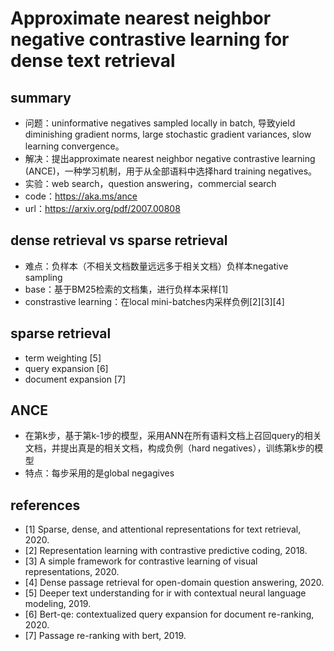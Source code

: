 
# Approximate nearest neighbor negative contrastive learning for dense text retrieval
## summary
- 问题：uninformative negatives sampled locally in batch, 导致yield diminishing gradient norms, large stochastic gradient variances, slow learning convergence。
- 解决：提出approximate nearest neighbor negative contrastive learning (ANCE)，一种学习机制，用于从全部语料中选择hard training negatives。
- 实验：web search，question answering，commercial search
- code：https://aka.ms/ance
- url：https://arxiv.org/pdf/2007.00808

## dense retrieval vs sparse retrieval
- 难点：负样本（不相关文档数量远远多于相关文档）负样本negative sampling
- base：基于BM25检索的文档集，进行负样本采样[1]
- constrastive learning：在local mini-batches内采样负例[2][3][4]

## sparse retrieval
- term weighting [5]
- query expansion [6]
- document expansion [7]

## ANCE
- 在第k步，基于第k-1步的模型，采用ANN在所有语料文档上召回query的相关文档，并提出真是的相关文档，构成负例（hard negatives），训练第k步的模型
- 特点：每步采用的是global negagives

## references
- [1] Sparse, dense, and attentional representations for text retrieval, 2020.
- [2] Representation learning with contrastive predictive coding, 2018.
- [3] A simple framework for contrastive learning of visual representations, 2020.
- [4] Dense passage retrieval for open-domain question answering, 2020.
- [5] Deeper text understanding for ir with contextual neural language modeling, 2019.
- [6] Bert-qe: contextualized query expansion for document re-ranking, 2020.
- [7] Passage re-ranking with bert, 2019.
